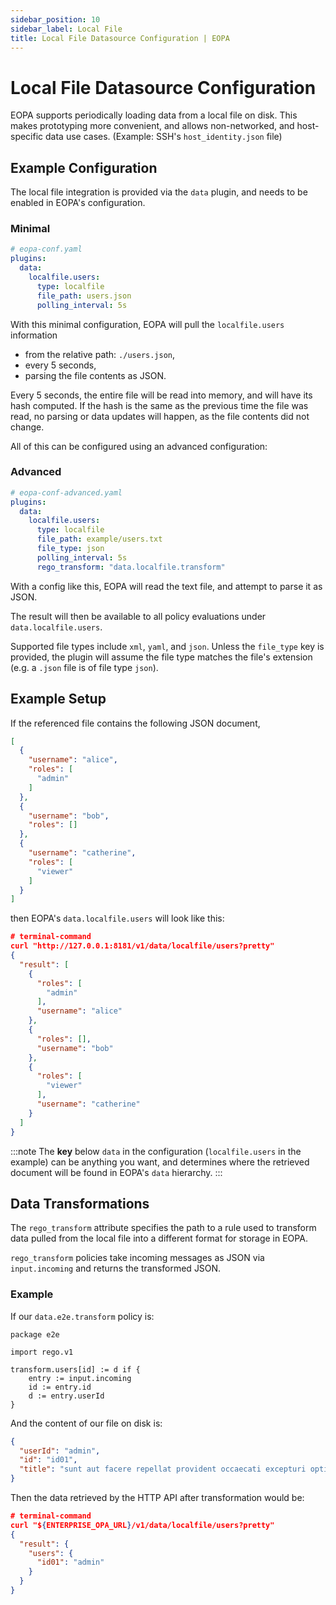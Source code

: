 ```yaml
---
sidebar_position: 10
sidebar_label: Local File
title: Local File Datasource Configuration | EOPA
---
```


# Local File Datasource Configuration

EOPA supports periodically loading data from a local file on disk. This makes prototyping more convenient, and allows non-networked, and host-specific data use cases. (Example: SSH's `host_identity.json` file)


## Example Configuration

The local file integration is provided via the `data` plugin, and needs to be enabled in EOPA's configuration.


### Minimal

```yaml
# eopa-conf.yaml
plugins:
  data:
    localfile.users:
      type: localfile
      file_path: users.json
      polling_interval: 5s
```

With this minimal configuration, EOPA will pull the `localfile.users` information
- from the relative path: `./users.json`,
- every 5 seconds,
- parsing the file contents as JSON.

Every 5 seconds, the entire file will be read into memory, and will have its hash computed.
If the hash is the same as the previous time the file was read, no parsing or data updates will happen, as the file contents did not change.

All of this can be configured using an advanced configuration:


### Advanced

```yaml
# eopa-conf-advanced.yaml
plugins:
  data:
    localfile.users:
      type: localfile
      file_path: example/users.txt
      file_type: json
      polling_interval: 5s
      rego_transform: "data.localfile.transform"
```

With a config like this, EOPA will read the text file, and attempt to parse it as JSON.

The result will then be available to all policy evaluations under `data.localfile.users`.

Supported file types include `xml`, `yaml`, and `json`. Unless the `file_type` key is provided, the plugin will assume the file type matches the file's extension (e.g. a `.json` file is of file type `json`).


## Example Setup

If the referenced file contains the following JSON document,
```json
[
  {
    "username": "alice",
    "roles": [
      "admin"
    ]
  },
  {
    "username": "bob",
    "roles": []
  },
  {
    "username": "catherine",
    "roles": [
      "viewer"
    ]
  }
]
```
then EOPA's `data.localfile.users` will look like this:

```json
# terminal-command
curl "http://127.0.0.1:8181/v1/data/localfile/users?pretty"
{
  "result": [
    {
      "roles": [
        "admin"
      ],
      "username": "alice"
    },
    {
      "roles": [],
      "username": "bob"
    },
    {
      "roles": [
        "viewer"
      ],
      "username": "catherine"
    }
  ]
}
```

:::note
The **key** below `data` in the configuration (`localfile.users` in the example) can be anything you want,
and determines where the retrieved document will be found in EOPA's `data` hierarchy.
:::


## Data Transformations

The `rego_transform` attribute specifies the path to a rule used to transform data pulled from the local file into a different format for storage in EOPA.

`rego_transform` policies take incoming messages as JSON via `input.incoming` and returns the transformed JSON.


### Example

If our `data.e2e.transform` policy is:

```rego
package e2e

import rego.v1

transform.users[id] := d if {
	entry := input.incoming
	id := entry.id
	d := entry.userId
}
```

And the content of our file on disk is:

```json
{
  "userId": "admin",
  "id": "id01",
  "title": "sunt aut facere repellat provident occaecati excepturi optio reprehenderit",
}
```

Then the data retrieved by the HTTP API after transformation would be:

```json
# terminal-command
curl "${ENTERPRISE_OPA_URL}/v1/data/localfile/users?pretty"
{
  "result": {
    "users": {
      "id01": "admin"
    }
  }
}
```
